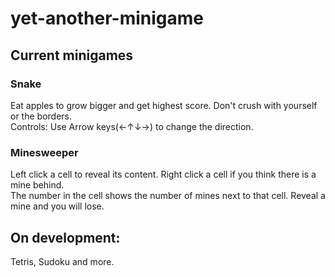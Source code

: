 # yet-another-minigame
## Current minigames
### Snake
Eat apples to grow bigger and get highest score. Don't crush with yourself or the borders.  
Controls: Use Arrow keys(←↑↓→) to change the direction.
### Minesweeper
Left click a cell to reveal its content. Right click a cell if you think there is a mine behind.  
The number in the cell shows the number of mines next to that cell. Reveal a mine and you will lose.
## On development:
Tetris, Sudoku and more.
